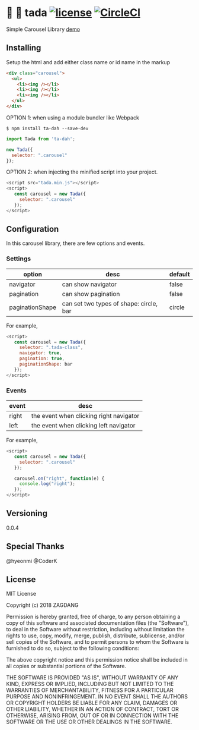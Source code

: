 # :tada: :carousel_horse: tada [![license](https://img.shields.io/github/license/desktop/desktop.svg?style=flat-square)](https://github.com/desktop/desktop/blob/master/LICENSE) [![CircleCI](https://circleci.com/gh/SE-Jr/tada.js/tree/develop.svg?style=svg)](https://circleci.com/gh/SE-Jr/tada.js/tree/develop)

Simple Carousel Library [demo](https://se-jr.github.io/tada.js/)

## Installing

Setup the html and add either class name or id name in the markup
```html
<div class="carousel">
  <ul>
    <li><img /></li>
    <li><img /></li>
    <li><img /></li>
  </ul>
</div>
```

OPTION 1: when using a module bundler like Webpack

```shell
$ npm install ta-dah --save-dev
```

```javascript
import Tada from 'ta-dah';

new Tada({
  selector: ".carousel"
});
```

OPTION 2: when injecting the minified script into your project.

```javascript
<script src="tada.min.js"></script>
<script>
   const carousel = new Tada({
     selector: ".carousel"
   });
</script>

```

## Configuration
In this carousel library, there are few options and events.

### Settings
| option          | desc | default |
|-----------------|------|---------|
| navigator       | can show navigator | false   |
| pagination      | can show pagination | false   |
| paginationShape | can set two types of shape: circle, bar | circle  |

For example,
```javascript
<script>
   const carousel = new Tada({
     selector: ".tada-class",
     navigator: true,
     pagination: true,
     paginationShape: bar
   });
</script>
```

### Events

| event | desc |
|-------|------|
| right |  the event when clicking right navigator     |
| left  |  the event when clicking left navigator    |

For example,

```javascript
<script>
   const carousel = new Tada({
     selector: ".carousel"
   });

   carousel.on("right", function(e) {
     console.log("right");
   });
</script>
```

## Versioning
0.0.4

## Special Thanks
@hyeonmi @CoderK

## License
MIT License

Copyright (c) 2018 ZAGDANG

Permission is hereby granted, free of charge, to any person obtaining a copy
of this software and associated documentation files (the "Software"), to deal
in the Software without restriction, including without limitation the rights
to use, copy, modify, merge, publish, distribute, sublicense, and/or sell
copies of the Software, and to permit persons to whom the Software is
furnished to do so, subject to the following conditions:

The above copyright notice and this permission notice shall be included in all
copies or substantial portions of the Software.

THE SOFTWARE IS PROVIDED "AS IS", WITHOUT WARRANTY OF ANY KIND, EXPRESS OR
IMPLIED, INCLUDING BUT NOT LIMITED TO THE WARRANTIES OF MERCHANTABILITY,
FITNESS FOR A PARTICULAR PURPOSE AND NONINFRINGEMENT. IN NO EVENT SHALL THE
AUTHORS OR COPYRIGHT HOLDERS BE LIABLE FOR ANY CLAIM, DAMAGES OR OTHER
LIABILITY, WHETHER IN AN ACTION OF CONTRACT, TORT OR OTHERWISE, ARISING FROM,
OUT OF OR IN CONNECTION WITH THE SOFTWARE OR THE USE OR OTHER DEALINGS IN THE
SOFTWARE.
